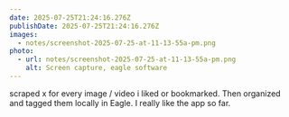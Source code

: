 ```yaml
---
date: 2025-07-25T21:24:16.276Z
publishDate: 2025-07-25T21:24:16.276Z
images:
  - notes/screenshot-2025-07-25-at-11-13-55a-pm.png
photo:
  - url: notes/screenshot-2025-07-25-at-11-13-55a-pm.png
    alt: Screen capture, eagle software
---
```


scraped x for every image / video i liked or bookmarked. Then organized and tagged them locally in Eagle. I really like the app so far. 
